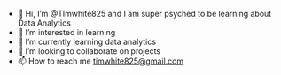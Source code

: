 - 👋 Hi, I’m @TImwhite825 and I am super psyched to be learning about Data Analytics
- 👀 I’m interested in learning
- 🌱 I’m currently learning data analytics
- 💞️ I’m looking to collaborate on projects
- 📫 How to reach me timwhite825@gmail.com

<!---
TImwhite825/TImwhite825 is a ✨ special ✨ repository because its `README.md` (this file) appears on your GitHub profile.
You can click the Preview link to take a look at your changes.
--->
